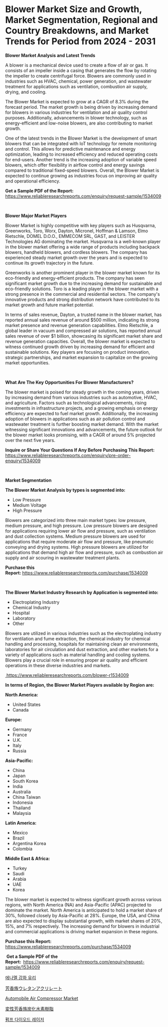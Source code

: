 <p><h1>Blower Market Size and Growth, Market Segmentation, Regional and Country Breakdowns, and Market Trends for Period from 2024 -  2031</h1></p><p><strong>Blower Market Analysis and Latest Trends</strong></p>
<p><p>A blower is a mechanical device used to create a flow of air or gas. It consists of an impeller inside a casing that generates the flow by rotating the impeller to create centrifugal force. Blowers are commonly used in industries such as HVAC, chemical, power generation, and wastewater treatment for applications such as ventilation, combustion air supply, drying, and cooling.</p><p>The Blower Market is expected to grow at a CAGR of 8.3% during the forecast period. The market growth is being driven by increasing demand for blowers in various industries for ventilation and air quality control purposes. Additionally, advancements in blower technology, such as energy-efficient and low-noise blowers, are also contributing to market growth.</p><p>One of the latest trends in the Blower Market is the development of smart blowers that can be integrated with IoT technology for remote monitoring and control. This allows for predictive maintenance and energy optimization, leading to increased efficiency and reduced operating costs for end-users. Another trend is the increasing adoption of variable speed blowers, which offer flexibility in airflow control and energy savings compared to traditional fixed-speed blowers. Overall, the Blower Market is expected to continue growing as industries focus on improving air quality and operational efficiency.</p></p>
<p><strong>Get a Sample PDF of the Report:&nbsp;</strong> <a href="https://www.reliableresearchreports.com/enquiry/request-sample/1534009">https://www.reliableresearchreports.com/enquiry/request-sample/1534009</a></p>
<p>&nbsp;</p>
<p><strong>Blower Major Market Players</strong></p>
<p><p>Blower Market is highly competitive with key players such as Husqvarna, Greenworks, Toro, Worx, Dayton, Micronel, Hoffman & Lamson, Elmo Rietschle, DOMEL D.O.O., EMMECOM SRL, GAST, and LEISTER Technologies AG dominating the market. Husqvarna is a well-known player in the blower market offering a wide range of products including backpack blowers, handheld blowers, and cordless blowers. The company has experienced steady market growth over the years and is expected to continue its growth trajectory in the future.</p><p>Greenworks is another prominent player in the blower market known for its eco-friendly and energy-efficient products. The company has seen significant market growth due to the increasing demand for sustainable and eco-friendly solutions. Toro is a leading player in the blower market with a strong presence in the commercial and residential sectors. The company's innovative products and strong distribution network have contributed to its market growth and future market potential.</p><p>In terms of sales revenue, Dayton, a trusted name in the blower market, has reported annual sales revenue of around $500 million, indicating its strong market presence and revenue generation capabilities. Elmo Rietschle, a global leader in vacuum and compressed air solutions, has reported annual sales revenue of over $1 billion, showcasing its significant market share and revenue generation capacities. Overall, the blower market is expected to witness continued growth driven by increasing demand for efficient and sustainable solutions. Key players are focusing on product innovation, strategic partnerships, and market expansion to capitalize on the growing market opportunities.</p></p>
<p>&nbsp;</p>
<p><strong>What Are The Key Opportunities For Blower Manufacturers?</strong></p>
<p><p>The blower market is poised for steady growth in the coming years, driven by increasing demand from various industries such as automotive, HVAC, and agriculture. Factors such as technological advancements, rising investments in infrastructure projects, and a growing emphasis on energy efficiency are expected to fuel market growth. Additionally, the increasing adoption of blowers in applications such as air pollution control and wastewater treatment is further boosting market demand. With the market witnessing significant innovations and advancements, the future outlook for the blower market looks promising, with a CAGR of around 5% projected over the next five years.</p></p>
<p><strong>Inquire or Share Your Questions If Any Before Purchasing This Report:</strong> <a href="https://www.reliableresearchreports.com/enquiry/pre-order-enquiry/1534009">https://www.reliableresearchreports.com/enquiry/pre-order-enquiry/1534009</a></p>
<p>&nbsp;</p>
<p><strong>Market Segmentation</strong></p>
<p><strong>The Blower Market Analysis by types is segmented into:</strong></p>
<p><ul><li>Low Pressure</li><li>Medium Voltage</li><li>High Pressure</li></ul></p>
<p><p>Blowers are categorized into three main market types: low pressure, medium pressure, and high pressure. Low pressure blowers are designed for applications requiring lower air flow and pressure, such as ventilation and dust collection systems. Medium pressure blowers are used for applications that require moderate air flow and pressure, like pneumatic conveying and drying systems. High pressure blowers are utilized for applications that demand high air flow and pressure, such as combustion air supply and air scouring in wastewater treatment plants.</p></p>
<p><strong>Purchase this Report:&nbsp;</strong><a href="https://www.reliableresearchreports.com/purchase/1534009">https://www.reliableresearchreports.com/purchase/1534009</a></p>
<p>&nbsp;</p>
<p><strong>The Blower Market Industry Research by Application is segmented into:</strong></p>
<p><ul><li>Electroplating Industry</li><li>Chemical Industry</li><li>Hospital</li><li>Laboratory</li><li>Other</li></ul></p>
<p><p>Blowers are utilized in various industries such as the electroplating industry for ventilation and fume extraction, the chemical industry for chemical handling and processing, hospitals for maintaining clean air environments, laboratories for air circulation and dust extraction, and other markets for a variety of applications such as material handling and cooling systems. Blowers play a crucial role in ensuring proper air quality and efficient operations in these diverse industries and markets.</p></p>
<p><a href="https://www.reliableresearchreports.com/blower-r1534009">&nbsp;https://www.reliableresearchreports.com/blower-r1534009</a></p>
<p><strong>In terms of Region, the Blower Market Players available by Region are:</strong></p>
<p>
    <p> <strong> North America: </strong>
        <ul>
            <li>United States</li>
            <li>Canada</li>
        </ul>
        </p> 
    <p> <strong> Europe: </strong>
        <ul>
            <li>Germany</li>
            <li>France</li>
            <li>U.K.</li>
            <li>Italy</li>
            <li>Russia</li>
        </ul>
        </p> 
    <p> <strong> Asia-Pacific: </strong>
        <ul>
            <li>China</li>
            <li>Japan</li>
            <li>South Korea</li>
            <li>India</li>
            <li>Australia</li>
            <li>China Taiwan</li>
            <li>Indonesia</li>
            <li>Thailand</li>
            <li>Malaysia</li>
        </ul>
        </p> 
    <p> <strong> Latin America: </strong>
        <ul>
            <li>Mexico</li>
            <li>Brazil</li>
            <li>Argentina Korea</li>
            <li>Colombia</li>
        </ul>
        </p> 
    <p> <strong> Middle East & Africa: </strong>
        <ul>
            <li>Turkey</li>
            <li>Saudi</li>
            <li>Arabia</li>
            <li>UAE</li>
            <li>Korea</li>
        </ul>
    </p>
    </p>
<p><p>The blower market is expected to witness significant growth across various regions, with North America (NA) and Asia-Pacific (APAC) projected to dominate the market. North America is anticipated to hold a market share of 30%, followed closely by Asia-Pacific at 28%. Europe, the USA, and China are also expected to display substantial growth, with market shares of 20%, 15%, and 7% respectively. The increasing demand for blowers in industrial and commercial applications is driving market expansion in these regions.</p></p>
<p><strong>Purchase this Report: </strong><a href="https://www.reliableresearchreports.com/purchase/1534009">https://www.reliableresearchreports.com/purchase/1534009</a></p>
<p>&nbsp;<strong>Get a Sample PDF of the Report:&nbsp;&nbsp;</strong><a href="https://www.reliableresearchreports.com/enquiry/request-sample/1534009">https://www.reliableresearchreports.com/enquiry/request-sample/1534009</a></p>
<p><strong></strong></p>
<p><p><a href="https://github.com/crfsywufhm81415/Market-Research-Report-List-2/blob/main/2999516165041.md">에나멜 강화 유리</a></p><p><a href="https://github.com/EmoryYundt1935/Market-Research-Report-List-2/blob/main/3910188154417.md">芳香族ウレタンアクリレート</a></p><p><a href="https://issuu.com/reportprime-2/docs/automobile-air-compressor-market-size-2030.pptx">Automobile Air Compressor Market</a></p><p><a href="https://github.com/mcbeesbxa270/Market-Research-Report-List-2/blob/main/5056752154416.md">変性芳香族炭化水素樹脂</a></p><p><a href="https://github.com/DavidCarter19662022/Market-Research-Report-List-1/blob/main/7192620165040.md">펌프 다이오드 레이저</a></p></p>